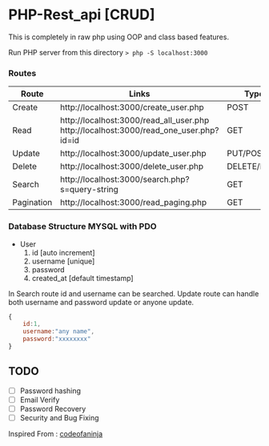 # PHP-Rest_api [CRUD]
This is completely in raw php using OOP and class based features.

Run PHP server from this directory
`> php -S localhost:3000`

### __Routes__
Route | Links | Type |
------|-------| ----- |
Create | http://localhost:3000/create_user.php | POST
Read   | http://localhost:3000/read_all_user.php <br>http://localhost:3000/read_one_user.php?id=id  | GET
Update | http://localhost:3000/update_user.php | PUT/POST
Delete | http://localhost:3000/delete_user.php | DELETE/POST
Search | http://localhost:3000/search.php?s=query-string | GET
Pagination | http://localhost:3000/read_paging.php | GET 


### Database Structure __MYSQL with PDO__

- User
    1. id [auto increment]
    2. username [unique]
    2. password
    2. created_at [default timestamp]

In Search route id and username can be searched. Update route can handle both username and password update or anyone update.
```javascript
{
    id:1,
    username:"any name",
    password:"xxxxxxxx"
}
```

## TODO
- [ ] Password hashing
- [ ] Email Verify
- [ ] Password Recovery
- [ ] Security  and Bug Fixing

Inspired From : [codeofaninja](https://www.codeofaninja.com/2017/02/create-simple-rest-api-in-php.html)
